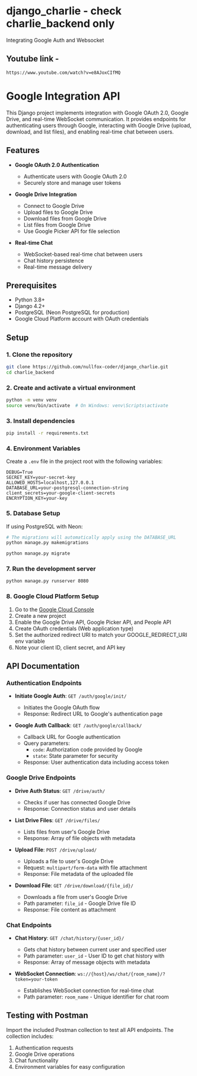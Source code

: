 # django_charlie - check charlie_backend only
Integrating Google Auth and Websocket


## Youtube link -

```
https://www.youtube.com/watch?v=e8AJoxCIfMQ

```

# Google Integration API

This Django project implements integration with Google OAuth 2.0, Google Drive, and real-time WebSocket communication. It provides endpoints for authenticating users through Google, interacting with Google Drive (upload, download, and list files), and enabling real-time chat between users.

## Features

- **Google OAuth 2.0 Authentication**
  - Authenticate users with Google OAuth 2.0
  - Securely store and manage user tokens

- **Google Drive Integration**
  - Connect to Google Drive
  - Upload files to Google Drive
  - Download files from Google Drive
  - List files from Google Drive
  - Use Google Picker API for file selection

- **Real-time Chat**
  - WebSocket-based real-time chat between users
  - Chat history persistence
  - Real-time message delivery

## Prerequisites

- Python 3.8+
- Django 4.2+
- PostgreSQL (Neon PostgreSQL for production)
- Google Cloud Platform account with OAuth credentials

## Setup

### 1. Clone the repository

```bash
git clone https://github.com/nullfox-coder/django_charlie.git
cd charlie_backend
```

### 2. Create and activate a virtual environment

```bash
python -m venv venv
source venv/bin/activate  # On Windows: venv\Scripts\activate
```

### 3. Install dependencies

```bash
pip install -r requirements.txt
```

### 4. Environment Variables

Create a `.env` file in the project root with the following variables:

```
DEBUG=True
SECRET_KEY=your-secret-key
ALLOWED_HOSTS=localhost,127.0.0.1
DATABASE_URL=your-postgresql-connection-string
client_secrets=your-google-client-secrets
ENCRYPTION_KEY=your-key
```

### 5. Database Setup

If using PostgreSQL with Neon:

```bash
# The migrations will automatically apply using the DATABASE_URL
python manage.py makemigrations

python manage.py migrate
```


### 7. Run the development server

```bash
python manage.py runserver 8080
```

### 8. Google Cloud Platform Setup

1. Go to the [Google Cloud Console](https://console.cloud.google.com/)
2. Create a new project
3. Enable the Google Drive API, Google Picker API, and People API
4. Create OAuth credentials (Web application type)
5. Set the authorized redirect URI to match your GOOGLE_REDIRECT_URI env variable
6. Note your client ID, client secret, and API key

## API Documentation

### Authentication Endpoints

- **Initiate Google Auth**: `GET /auth/google/init/`
  - Initiates the Google OAuth flow
  - Response: Redirect URL to Google's authentication page

- **Google Auth Callback**: `GET /auth/google/callback/`
  - Callback URL for Google authentication
  - Query parameters:
    - `code`: Authorization code provided by Google
    - `state`: State parameter for security
  - Response: User authentication data including access token

### Google Drive Endpoints

- **Drive Auth Status**: `GET /drive/auth/`
  - Checks if user has connected Google Drive
  - Response: Connection status and user details

- **List Drive Files**: `GET /drive/files/`
  - Lists files from user's Google Drive
  - Response: Array of file objects with metadata

- **Upload File**: `POST /drive/upload/`
  - Uploads a file to user's Google Drive
  - Request: `multipart/form-data` with file attachment
  - Response: File metadata of the uploaded file

- **Download File**: `GET /drive/download/{file_id}/`
  - Downloads a file from user's Google Drive
  - Path parameter: `file_id` - Google Drive file ID
  - Response: File content as attachment

### Chat Endpoints

- **Chat History**: `GET /chat/history/{user_id}/`
  - Gets chat history between current user and specified user
  - Path parameter: `user_id` - User ID to get chat history with
  - Response: Array of message objects with metadata

- **WebSocket Connection**: `ws://{host}/ws/chat/{room_name}/?token=your-token`
  - Establishes WebSocket connection for real-time chat
  - Path parameter: `room_name` - Unique identifier for chat room

## Testing with Postman

Import the included Postman collection to test all API endpoints. The collection includes:

1. Authentication requests
2. Google Drive operations
3. Chat functionality
4. Environment variables for easy configuration
